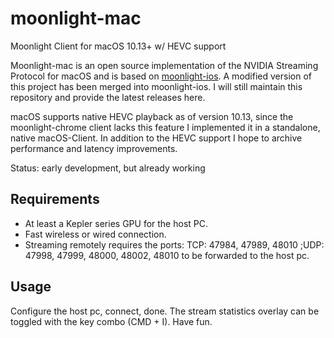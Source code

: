 # moonlight-mac
Moonlight Client for macOS 10.13+ w/ HEVC support

Moonlight-mac is an open source implementation of the NVIDIA Streaming Protocol for macOS and is based on [moonlight-ios](https://github.com/moonlight-stream/moonlight-ios). A modified version of this project has been merged into moonlight-ios.
I will still maintain this repository and provide the latest releases here.

macOS supports native HEVC playback as of version 10.13, since the moonlight-chrome client lacks this feature I implemented it in a standalone, native macOS-Client. In addition to the HEVC support I hope to archive performance and latency improvements.

Status: early development, but already working

## Requirements
* At least a Kepler series GPU for the host PC.
* Fast wireless or wired connection.
* Streaming remotely requires the ports: TCP: 47984, 47989, 48010 ;UDP: 47998, 47999, 48000, 48002, 48010 to be forwarded to the host pc.

## Usage
Configure the host pc, connect, done.
The stream statistics overlay can be toggled with the key combo (CMD + I).
Have fun.

